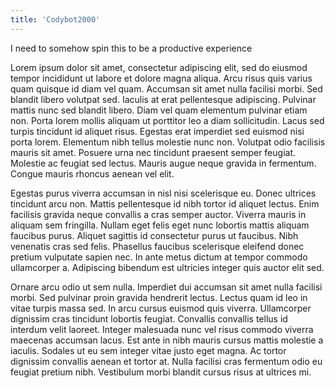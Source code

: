 ```yaml
---
title: 'Codybot2000'
---
```


I need to somehow spin this to be a productive experience

Lorem ipsum dolor sit amet, consectetur adipiscing elit, sed do eiusmod tempor incididunt ut labore et dolore magna aliqua. Arcu risus quis varius quam quisque id diam vel quam. Accumsan sit amet nulla facilisi morbi. Sed blandit libero volutpat sed. Iaculis at erat pellentesque adipiscing. Pulvinar mattis nunc sed blandit libero. Diam vel quam elementum pulvinar etiam non. Porta lorem mollis aliquam ut porttitor leo a diam sollicitudin. Lacus sed turpis tincidunt id aliquet risus. Egestas erat imperdiet sed euismod nisi porta lorem. Elementum nibh tellus molestie nunc non. Volutpat odio facilisis mauris sit amet. Posuere urna nec tincidunt praesent semper feugiat. Molestie ac feugiat sed lectus. Mauris augue neque gravida in fermentum. Congue mauris rhoncus aenean vel elit.

Egestas purus viverra accumsan in nisl nisi scelerisque eu. Donec ultrices tincidunt arcu non. Mattis pellentesque id nibh tortor id aliquet lectus. Enim facilisis gravida neque convallis a cras semper auctor. Viverra mauris in aliquam sem fringilla. Nullam eget felis eget nunc lobortis mattis aliquam faucibus purus. Aliquet sagittis id consectetur purus ut faucibus. Nibh venenatis cras sed felis. Phasellus faucibus scelerisque eleifend donec pretium vulputate sapien nec. In ante metus dictum at tempor commodo ullamcorper a. Adipiscing bibendum est ultricies integer quis auctor elit sed.

Ornare arcu odio ut sem nulla. Imperdiet dui accumsan sit amet nulla facilisi morbi. Sed pulvinar proin gravida hendrerit lectus. Lectus quam id leo in vitae turpis massa sed. In arcu cursus euismod quis viverra. Ullamcorper dignissim cras tincidunt lobortis feugiat. Convallis convallis tellus id interdum velit laoreet. Integer malesuada nunc vel risus commodo viverra maecenas accumsan lacus. Est ante in nibh mauris cursus mattis molestie a iaculis. Sodales ut eu sem integer vitae justo eget magna. Ac tortor dignissim convallis aenean et tortor at. Nulla facilisi cras fermentum odio eu feugiat pretium nibh. Vestibulum morbi blandit cursus risus at ultrices mi.
